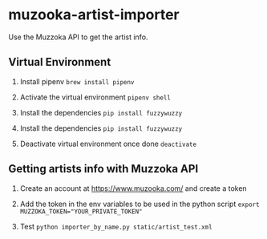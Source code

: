 # muzooka-artist-importer
Use the Muzzoka API to get the artist info.


## Virtual Environment

1. Install pipenv `brew install pipenv`

2. Activate the virtual environment `pipenv shell`

4. Install the dependencies `pip install fuzzywuzzy`

4. Install the dependencies `pip install fuzzywuzzy`

5. Deactivate virtual environment once done `deactivate`

## Getting artists info with Muzzoka API

1. Create an account at https://www.muzooka.com/ and create a token

2. Add the token in the env variables to be used in the python script `export MUZZOKA_TOKEN="YOUR_PRIVATE_TOKEN"`

3. Test `python importer_by_name.py static/artist_test.xml`

